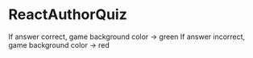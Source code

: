 # ReactAuthorQuiz

If answer correct, game background color -> green
If answer incorrect, game background color -> red